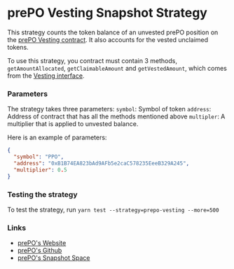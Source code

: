# prePO Vesting Snapshot Strategy

This strategy counts the token balance of an unvested prePO position on the [prePO Vesting contract](https://github.com/prepo-io/prepo-monorepo/apps/smart-contracts). It also accounts for the vested unclaimed tokens.

To use this strategy, you contract must contain 3 methods, `getAmountAllocated`, `getClaimableAmount` and `getVestedAmount`, which comes from the [Vesting interface](https://github.com/prepo-io/prepo-monorepo/blob/main/apps/smart-contracts/token/contracts/interfaces/IVesting.sol).

### Parameters

The strategy takes three parameters:
`symbol`: Symbol of token
`address`: Address of contract that has all the methods mentioned above
`multipler`: A multiplier that is applied to unvested balance.

Here is an example of parameters:

```json
{
  "symbol": "PPO",
  "address": "0xB1B74EA823bAd9AFb5e2caC578235EeeB329A245",
  "multiplier": 0.5
}
```

### Testing the strategy

To test the strategy, run `yarn test --strategy=prepo-vesting --more=500`

### Links

- [prePO's Website](https://prepo.io/)
- [prePO's Github](https://github.com/prepo-io/prepo-monorepo/)
- [prePO's Snapshot Space](https://vote.prepo.io/#/)
